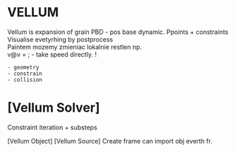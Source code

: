 
# VELLUM
Vellum is expansion of grain PBD - pos base dynamic. Ppoints + constraints   
Visualise evetyrhing by postprocess   
Paintem mozemy zmieniac lokalnie restlen np.  
v@v = ; - take speed directly. !
```
- geometry 
- constrain 
- collision
```
# [Vellum Solver] 
Constraint iteration + substeps  




[Vellum Object]
[Vellum Source]
Create frame can import obj everth fr. 




